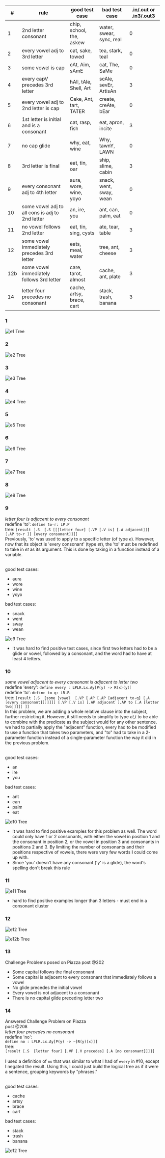 | # | rule | good test case | bad test case | .in/.out or .in3/.out3 |
| - | ---- | -------------- | ------------- | ------ |
| 1 | 2nd letter consonant | chip, school, the, askew | water, swear, sync, real | 0 |
| 2 | every vowel adj to 3rd letter | cat, sake, towed | tea, stark, teal | 0 |
| 3 | some vowel is cap | cAt, Aim, sAmE | cat, The, SaMe | 0 |
| 4 | every capV precedes 3rd letter | hAll, tAle, Shell, Art | scAle, sevEr, ArtisAn | 3 |
| 5 | every vowel adj to 2nd letter is cap | Cake, Ant, tart, TATER | create, creAte, bEar | 0 |
| 6 | 1st letter is initial and is a consonant | cat, rasp, fish | eat, apron, incite | 3 |
| 7 | no cap glide | why, eat, wine | Why, tawnY, LAWN | 0 |
| 8 | 3rd letter is final | eat, tin, oar | ship, slime, cabin | 3 |
| 9 | every consonant adj to 4th letter | aura, wore, wine, yoyo | snack, went, sway, wean | 0 |
| 10 | some vowel adj to all cons is adj to 2nd letter | an, ire, you | ant, can, palm, eat | 0 |
| 11 | no vowel follows 2nd letter | eat, tin, sing, cysts | ate, tear, table | 3 |
| 12 | some vowel immediately precedes 3rd letter | eats, meal, water | tree, ant, cheese | 3 |
| 12b | some vowel immediately follows 3rd letter | care, tarot, almost | cache, ant, plate | 3 |
| 14 | letter four precedes no consonant | cache, artsy, brace, cart | stack, trash, banana | 3 |

### 1
![e1 Tree](https://github.com/ey92/notes/blob/master/4744/hw4/e1tree.png)

### 2
![e2 Tree](https://github.com/ey92/notes/blob/master/4744/hw4/e2tree.png)

### 3
![e3 Tree](https://github.com/ey92/notes/blob/master/4744/hw4/e3tree.png)

### 4
![e4 Tree](https://github.com/ey92/notes/blob/master/4744/hw4/e4tree.png)

### 5
![e5 Tree](https://github.com/ey92/notes/blob/master/4744/hw4/e5tree.png)

### 6
![e6 Tree](https://github.com/ey92/notes/blob/master/4744/hw4/e6tree.png)

### 7
![e7 Tree](https://github.com/ey92/notes/blob/master/4744/hw4/e7tree.png)

### 8
![e8 Tree](https://github.com/ey92/notes/blob/master/4744/hw4/e8tree.png)

### 9
_letter four is adjacent to every consonant_<br>
redefine 'to': ```define to-r: LP.P```<br>
tree: ```[result [.S  [.S [[[letter four] [.VP [.V is] [.A adjacent]]] [.AP to-r ]] [every consonant]]]]```<br>
Previously, 'to' was used to apply to a specific letter (of type _e_). However, now that its object is 'every consonant' (type _et_), the 'to' must be redefined to take in _et_ as its argument. This is done by taking in a function instead of a variable.<br><br>

good test cases:
- aura
- wore
- wine
- yoyo

bad test cases:
- snack
- went
- sway
- wean

![e9 Tree](https://github.com/ey92/notes/blob/master/4744/hw4/e9tree.png)
- It was hard to find positive test cases, since first two letters had to be a glide or vowel, followed by a consonant, and the word had to have at least 4 letters.

### 10
_some vowel adjacent to every consonant is adjacent to letter two_<br>
redefine 'every': ```define every : LPLR.Lx.Ay[P(y) -> R(x)(y)]```<br>
redefine 'to': ```define to-q: LR.R```<br>
tree: ```[result [.S  [some [vowel  [.VP [.AP [.AP [adjacent to-q] [.A [every consonant]]]]]]] [.VP [.V is] [.AP adjacent [.AP to [.A [letter two]]]]] ]]```<br>
In this problem, we are adding a whole relative clause into the subject, further restricting it. However, it still needs to simplify to type _et,t_ to be able to combine with the predicate as the subject would for any other sentence. we had to partially apply the "adjacent" function, every had to be modified to use a function that takes two parameters, and "to" had to take in a 2-parameter function instead of a single-parameter function the way it did in the previous problem.<br><br>

good test cases:
- an
- ire
- you

bad test cases:
- ant
- can
- palm
- eat

![e10 Tree](https://github.com/ey92/notes/blob/master/4744/hw4/e10tree.png)
- It was hard to find positive examples for this problem as well. The word could only have 1 or 2 consonants, with either the vowel in position 1 and the consonant in position 2, or the vowel in position 3 and consonants in positions 2 and 3. By limiting the number of consonants and their positions respective of vowels, there were very few words I could come up with.
- Since 'you' doesn't have any consonant ('y' is a glide), the word's spelling don't break this rule

### 11
![e11 Tree](https://github.com/ey92/notes/blob/master/4744/hw4/e11tree.png)
- hard to find positive examples longer than 3 letters - must end in a consonant cluster

### 12
![e12 Tree](https://github.com/ey92/notes/blob/master/4744/hw4/e12tree.png)

![e12b Tree](https://github.com/ey92/notes/blob/master/4744/hw4/e12btree.png)

### 13
Challenge Problems posed on Piazza
post @202
- Some capital follows the final consonant
- Some capital is adjacent to every consonant that immediately follows a vowel
- No glide precedes the initial vowel
- Every vowel is not adjacent to a consonant
- There is no capital glide preceding letter two

### 14
Answered Challenge Problem on Piazza<br>
post @208<br>
_letter four precedes no consonant_<br>
redefine 'no':<br>
```define no : LPLR.Lx.Ay[P(y) -> ~[R(y)(x)]]```<br>
tree:<br>
```[result [.S  [letter four] [.VP [.V precedes] [.A [no consonant]]]]]```<br><br>
I used a definition of ```no``` that was similar to what I had of ```every``` in #10, except I negated the result. Using this, I could just build the logical tree as if it were a sentence, grouping keywords by "phrases."<br><br>

good test cases:
- cache
- artsy
- brace
- cart

bad test cases:
- stack
- trash
- banana

![e12 Tree](https://github.com/ey92/notes/blob/master/4744/hw4/e12tree.png)